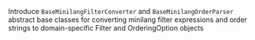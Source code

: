 Introduce `BaseMinilangFilterConverter` and `BaseMinilangOrderParser` abstract base classes for converting minilang filter expressions and order strings to domain-specific Filter and OrderingOption objects
